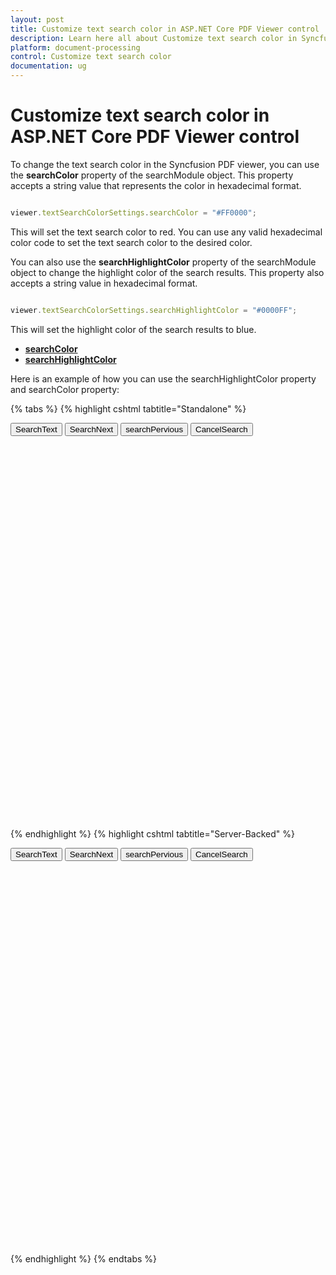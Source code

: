 ```yaml
---
layout: post
title: Customize text search color in ASP.NET Core PDF Viewer control | Syncfusion
description: Learn here all about Customize text search color in Syncfusion ASP.NET Core PDF Viewer control of Syncfusion Essential JS 2 and more.
platform: document-processing
control: Customize text search color
documentation: ug
---
```


# Customize text search color in ASP.NET Core PDF Viewer control

To change the text search color in the Syncfusion PDF viewer, you can use the **searchColor** property of the searchModule object. This property accepts a string value that represents the color in hexadecimal format.

```ts

viewer.textSearchColorSettings.searchColor = "#FF0000";

```

This will set the text search color to red. You can use any valid hexadecimal color code to set the text search color to the desired color.

You can also use the **searchHighlightColor** property of the searchModule object to change the highlight color of the search results. This property also accepts a string value in hexadecimal format.

```ts

viewer.textSearchColorSettings.searchHighlightColor = "#0000FF";

```

This will set the highlight color of the search results to blue.

* [**searchColor**](https://help.syncfusion.com/cr/aspnetcore-js2/Syncfusion.EJ2.PdfViewer.PdfViewerTextSearchColorSettings.html#Syncfusion_EJ2_PdfViewer_PdfViewerTextSearchColorSettings_SearchColor)
* [**searchHighlightColor**](https://help.syncfusion.com/cr/aspnetcore-js2/Syncfusion.EJ2.PdfViewer.PdfViewerTextSearchColorSettings.html#Syncfusion_EJ2_PdfViewer_PdfViewerTextSearchColorSettings_SearchHighlightColor)

Here is an example of how you can use the searchHighlightColor property and searchColor property:

{% tabs %}
{% highlight cshtml tabtitle="Standalone" %}

<button id="search" onclick="search()">SearchText</button>
<button id="searchNext" onclick="searchNext()">SearchNext</button>
<button id="searchPervious" onclick="searchPervious()">searchPervious</button>
<button id="searchCancel" onclick="searchCancel()">CancelSearch</button>

<div style="width:100%;height:600px">
    <ejs-pdfviewer id="pdfviewer"
                   style="height:600px"
                   documentPath="https://cdn.syncfusion.com/content/pdf/pdf-succinctly.pdf"
                   resourceUrl="https://cdn.syncfusion.com/ej2/31.1.17/dist/ej2-pdfviewer-lib""
                   enableTextSearch="true"
                   textSearchColorSettings="@(new Syncfusion.EJ2.PdfViewer.PdfViewerTextSearchColorSettings
                   { SearchColor = "#FF0000", SearchHighlightColor = "#0000FF" })">
    </ejs-pdfviewer>
</div>

<script>
    function search() {
        var pdfViewer = document.getElementById('pdfviewer').ej2_instances[0];
        pdfViewer.textSearchModule.searchText("pdf", false);
    }
    function searchNext() {
        var pdfViewer = document.getElementById('pdfviewer').ej2_instances[0];
        pdfViewer.textSearchModule.searchNext();
    }
    function searchPervious() {
        var pdfViewer = document.getElementById('pdfviewer').ej2_instances[0];
        pdfViewer.textSearchModule.searchPrevious();
    }
    function searchCancel() {
        var pdfViewer = document.getElementById('pdfviewer').ej2_instances[0];
        pdfViewer.textSearchModule.cancelTextSearch();
    }
</script>

{% endhighlight %}
{% highlight cshtml tabtitle="Server-Backed" %}

<button id="search" onclick="search()">SearchText</button>
<button id="searchNext" onclick="searchNext()">SearchNext</button>
<button id="searchPervious" onclick="searchPervious()">searchPervious</button>
<button id="searchCancel" onclick="searchCancel()">CancelSearch</button>

<div style="width:100%;height:600px">
    <ejs-pdfviewer id="pdfviewer"
                   style="height:600px"
                   documentPath="https://cdn.syncfusion.com/content/pdf/pdf-succinctly.pdf"
                   serviceUrl="/api/PdfViewer"
                   enableTextSearch="true"
                   textSearchColorSettings="@(new Syncfusion.EJ2.PdfViewer.PdfViewerTextSearchColorSettings
                   { SearchColor = "#FF0000", SearchHighlightColor = "#0000FF" })">
    </ejs-pdfviewer>
</div>

<script>
    function search() {
        var pdfViewer = document.getElementById('pdfviewer').ej2_instances[0];
        pdfViewer.textSearchModule.searchText("pdf", false);
    }
    function searchNext() {
        var pdfViewer = document.getElementById('pdfviewer').ej2_instances[0];
        pdfViewer.textSearchModule.searchNext();
    }
    function searchPervious() {
        var pdfViewer = document.getElementById('pdfviewer').ej2_instances[0];
        pdfViewer.textSearchModule.searchPrevious();
    }
    function searchCancel() {
        var pdfViewer = document.getElementById('pdfviewer').ej2_instances[0];
        pdfViewer.textSearchModule.cancelTextSearch();
    }
</script>

{% endhighlight %}
{% endtabs %}
